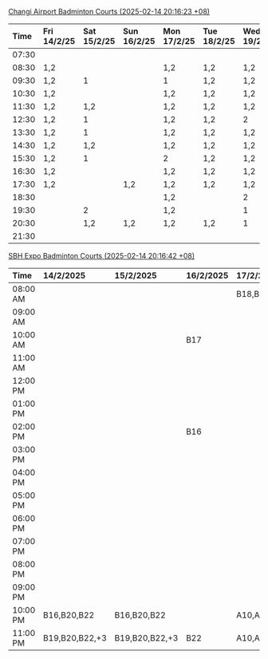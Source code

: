 [Changi Airport Badminton Courts (2025-02-14 20:16:23 +08)](https://www.carc.org.sg/FacilityBooking.aspx)

| Time   | Fri 14/2/25   | Sat 15/2/25   | Sun 16/2/25   | Mon 17/2/25   | Tue 18/2/25   | Wed 19/2/25   | Thu 20/2/25   |
|:-------|:--------------|:--------------|:--------------|:--------------|:--------------|:--------------|:--------------|
| 07:30  |               |               |               |               |               |               |               |
| 08:30  | 1,2           |               |               | 1,2           | 1,2           | 1,2           | 1,2           |
| 09:30  | 1,2           | 1             |               | 1             | 1,2           | 1,2           | 1,2           |
| 10:30  | 1,2           |               |               | 1,2           | 1,2           | 1,2           | 1,2           |
| 11:30  | 1,2           | 1,2           |               | 1,2           | 1,2           | 1,2           | 1,2           |
| 12:30  | 1,2           | 1             |               | 1,2           | 1,2           | 2             | 1,2           |
| 13:30  | 1,2           | 1             |               | 1,2           | 1,2           | 1,2           | 1,2           |
| 14:30  | 1,2           | 1,2           |               | 1,2           | 1,2           | 1,2           | 1,2           |
| 15:30  | 1,2           | 1             |               | 2             | 1,2           | 1,2           | 1,2           |
| 16:30  | 1,2           |               |               | 1,2           | 1,2           | 1,2           | 1,2           |
| 17:30  | 1,2           |               | 1,2           | 1,2           | 1,2           | 1,2           | 1,2           |
| 18:30  |               |               |               | 1,2           |               | 2             |               |
| 19:30  |               | 2             |               | 1,2           |               | 1             |               |
| 20:30  |               | 1,2           | 1,2           | 1,2           | 1,2           | 1             | 1             |
| 21:30  |               |               |               |               |               |               |               |

[SBH Expo Badminton Courts (2025-02-14 20:16:42 +08)](https://singaporebadmintonhall.getomnify.com/widgets/O3MRKGBH359GA55KHMG1RD)

| Time     | 14/2/2025      | 15/2/2025      | 16/2/2025   | 17/2/2025      | 18/2/2025      | 19/2/2025      | 20/2/2025      |
|:---------|:---------------|:---------------|:------------|:---------------|:---------------|:---------------|:---------------|
| 08:00 AM |                |                |             | B18,B20,B22,+3 | B16            | B19,B20,B22,+2 | B19,B21,B22,+4 |
| 09:00 AM |                |                |             |                | B16,B17        | B19,B21,B22,+4 | B19,B21,B22,+4 |
| 10:00 AM |                |                | B17         |                | B17,B21,B22    | B19,B20,B22,+2 | B19,B21,B22,+4 |
| 11:00 AM |                |                |             |                | B21            | B19,B20,B22,+3 | B18,B20,B21,+2 |
| 12:00 PM |                |                |             |                | B16,B17        | B19,B21,B22,+4 | B18,B20,B21,+2 |
| 01:00 PM |                |                |             |                | B16,B22        | B19,B21,B22,+4 | B20,B21,B22,+3 |
| 02:00 PM |                |                | B16         |                | B19,B21,B22,+2 | B19,B21,B22,+4 | B20,B21,B22,+3 |
| 03:00 PM |                |                |             |                |                | B18,B19,B20,+2 | B19,B22        |
| 04:00 PM |                |                |             |                |                | B16            |                |
| 05:00 PM |                |                |             |                | B13            |                | B16            |
| 06:00 PM |                |                |             |                |                |                |                |
| 07:00 PM |                |                |             |                |                |                |                |
| 08:00 PM |                |                |             |                |                |                |                |
| 09:00 PM |                |                |             |                |                |                |                |
| 10:00 PM | B16,B20,B22    | B16,B20,B22    |             | A10,A8,A9,+6   |                |                |                |
| 11:00 PM | B19,B20,B22,+3 | B19,B20,B22,+3 | B22         | A10,A8,A9,+7   |                |                |                |
